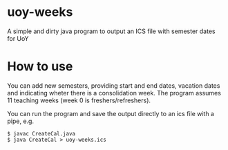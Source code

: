 # uoy-weeks
A simple and dirty java program to output an ICS file with semester dates for UoY

# How to use
You can add new semesters, providing start and end dates, vacation dates and indicating wheter there is a consolidation week. The program assumes 11 teaching weeks (week 0 is freshers/refreshers).

You can run the program and save the output directly to an ics file with a pipe, e.g.

```
$ javac CreateCal.java
$ java CreateCal > uoy-weeks.ics
```
